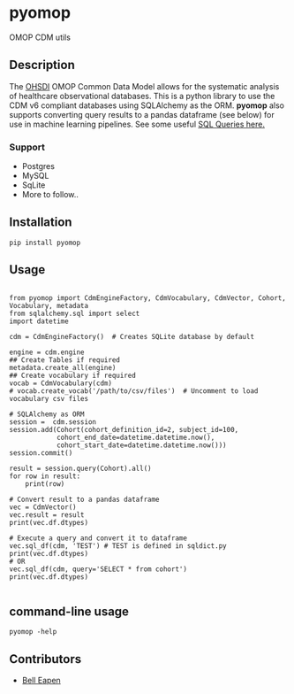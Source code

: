 # pyomop

OMOP CDM utils

## Description

The [OHSDI](https://www.ohdsi.org/) OMOP Common Data Model allows for the systematic analysis of healthcare observational databases. This is a python library to use the CDM v6 compliant databases using SQLAlchemy as the ORM. **pyomop** also supports converting query results to a pandas dataframe (see below) for use in machine learning pipelines. See some useful [SQL Queries here.](https://github.com/OHDSI/QueryLibrary)

### Support
* Postgres
* MySQL
* SqLite
* More to follow..

## Installation

```
pip install pyomop

```

## Usage

```

from pyomop import CdmEngineFactory, CdmVocabulary, CdmVector, Cohort, Vocabulary, metadata
from sqlalchemy.sql import select
import datetime

cdm = CdmEngineFactory()  # Creates SQLite database by default

engine = cdm.engine
## Create Tables if required
metadata.create_all(engine)
## Create vocabulary if required
vocab = CdmVocabulary(cdm)
# vocab.create_vocab('/path/to/csv/files')  # Uncomment to load vocabulary csv files

# SQLAlchemy as ORM
session =  cdm.session
session.add(Cohort(cohort_definition_id=2, subject_id=100, 
            cohort_end_date=datetime.datetime.now(), 
            cohort_start_date=datetime.datetime.now()))
session.commit()

result = session.query(Cohort).all()
for row in result:
    print(row)

# Convert result to a pandas dataframe
vec = CdmVector()
vec.result = result
print(vec.df.dtypes)

# Execute a query and convert it to dataframe
vec.sql_df(cdm, 'TEST') # TEST is defined in sqldict.py
print(vec.df.dtypes)
# OR
vec.sql_df(cdm, query='SELECT * from cohort')
print(vec.df.dtypes)


```

## command-line usage

```
pyomop -help
```


## Contributors

* [Bell Eapen](https://nuchange.ca)
